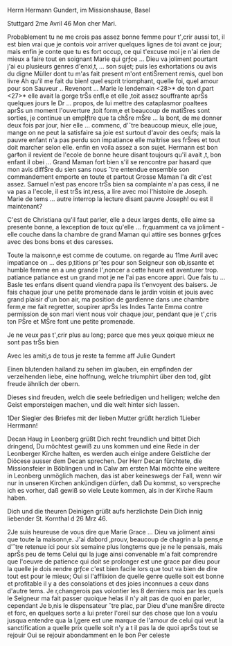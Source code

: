 Herrn Hermann Gundert, im Missionshause, Basel

 Stuttgard 2me Avril 46
Mon cher Mari.

Probablement tu ne me crois pas assez bonne femme pour t'‚crir aussi tot, il est bien vrai que je contois voir arriver quelques lignes de toi avant ce jour; mais enfin je conte que tu es fort occup‚ ce qui t'excuse moi je n'ai rien de mieux a faire tout en soignant Marie qui grƒce … Dieu va joliment pourtant j'ai eu plusieurs genres d'enxi‚t‚ … son sujet; puis les exhortations ou avis du digne Müller dont tu m'as fait present m'ont entiŠrement remis, quel bon livre Ah qu'il me fait du bien! quel esprit triomphant, quelle foi, quel amour pour son Sauveur .. Revenont … Marie le lendemain <28>* de ton d‚part <27>* elle avait la gorge trŠs enfl‚e et elle ‚toit assez souffrante aprŠs quelques jours le Dr … propos‚ de lui mettre des cataplasmor poaltees aprŠs un moment l'ouverture ‚toit form‚e et beaucoup de matiŠres sont sorties, je continue un emplƒtre que ta chŠre mŠre … la bont‚ de me donner deux fois par jour, hier elle … commenc‚ d'ˆtre beaucoup mieux, elle joue, mange on ne peut la satisfaire sa joie est surtout d'avoir des oeufs; mais la pauvre enfant n'a pas perdu son impatiance elle maitrise ses frŠres et tout doit marcher selon elle. enfin en voila assez a son sujet. Hermann est bon gar‡on il revient de l'ecole de bonne heure disant toujours qu'il avait ‚t‚ bon enfant il obei … Grand Maman fort bien s'il se rencontre par hasard que mon avis diffŠre du sien sans nous ˆtre entendue ensemble son commandement emporte en toute et partout Grosse Maman l'a dit c'est assez. Samuel n'est pas encore trŠs bien sa complainte n'a pas cess‚ il ne va pas a l'ecole, il est trŠs int‚ress‚ a lire avec moi l'histoire de Joseph. Marie de tems … autre interrop la lecture disant pauvre Joseph! ou est il maintenant?

C'est de Christiana qu'il faut parler, elle a deux larges dents, elle aime sa presente bonne, a lexception de toux qu'elle … fr‚quamment ca va joliment - elle couche dans la chambre de grand Maman qui attire ses bonnes grƒces avec des bons bons et des caresses.

Toute la maisonn‚e est comme de coutume. on regarde au 11me Avril avec impatiance on … des p‚titions prˆtes pour son Seigneur son ob‚issante et humble femme en a une grande l'‚noncer a cette heure est aventurer trop. patiance patiance est un grand mot je ne l'ai pas encore appri. 
Que fais tu … Basle tes enfans disent quand viendra papa ils t'envoyent des baisers. Je fais chaque jour une petite promenade dans le jardin voisin et jouis avec grand plaisir d'un bon air, ma position de gardienne dans une chambre ferm‚e me fait regretter, soupirer aprŠs les Indes Tante Emma contre permission de son mari vient nous voir chaque jour, pendant que je t'‚cris ton PŠre et MŠre font une petite promenade.

Je ne veux pas t'‚crir plus au long; parce que mes yeux qoique mieux ne sont pas trŠs bien

Avec les amiti‚s de tous je reste ta femme aff
 Julie Gundert

Einen blutenden hailand zu sehen im glauben, ein empfinden der verzeihenden liebe, eine hoffnung, welche triumphirt über den tod, gibt freude ähnlich der obern.

Dieses sind freuden, welch die seele befriedigen und heiligen; welche den Geist emporsteigen machen, und die welt hinter sich lassen.

1Der Siegler des Briefes mit der lieben Mutter grüßt herzlich 1Lieber Herrmann!

Decan Haug in Leonberg grüßt Dich recht freundlich und bittet Dich dringend, Du möchtest gewiß zu uns kommen und eine Rede in der Leonberger Kirche halten, es werden auch einige andere Geistliche der Diöcese ausser dem Decan sprechen. Der Herr Decan fürchtete, die Missionsfeier in Böblingen und in Calw am ersten Mai möchte eine weitere in Leonberg unmöglich machen, das ist aber keineswegs der Fall, wenn wir nur in unseren Kirchen ankündigen dürfen, daß Du kommst, so verspreche ich es vorher, daß gewiß so viele Leute kommen, als in der Kirche Raum haben.

Dich und die theuren Deinigen grüßt aufs herzlichste
 Dein
 Dich
 innig liebender St.
Kornthal d 26 Mrz 46.


2Je suis heureuse de vous dire que Marie Grace … Dieu va joliment ainsi que toute la maisonn‚e. J'ai dabord ‚prouv‚ beaucoup de chagrin a la pens‚e d'ˆtre retenue ici pour six semaine plus longtems que je ne le pensais, mais aprŠs peu de tems Celui qui la juge ainsi convenable m'a fait comprendre que l'oeuvre de patience qui doit se prolonger est une grace par dieu pour la quelle je dois rendre grƒce c'est bien facile lors que tout va bien de dire tout est pour le mieux; Oui si l'afflixion de quelle genre quelle soit est bonne et profitable il y a des consolations et des joies inconnues a ceux dans d'autre tems. Je r‚changerois pas volontier les 8 derniers mois par les quels le Seigneur ma fait passer quoique helas il n'y ait pas de quoi en parler, cependant Je b‚nis le dispensateur ˆtre plac‚ par Dieu d'une maniŠre directe et forc‚ en quelques sorte a lui preter l'oreil sur des chose que lon a voulu jusqua entendre qua la l‚gere est une marque de l'amour de celui qui veut la sanctification a quelle prix quelle soit n'y a t il pas la de quoi aprŠs tout se rejouir
Oui se rejouir abondamment en le bon Per celeste

